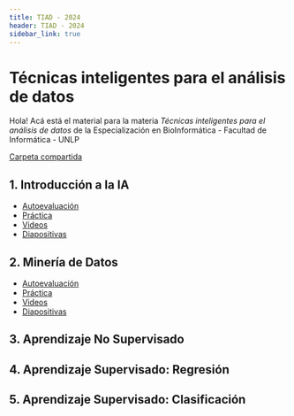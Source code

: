 ```yaml
---
title: TIAD - 2024
header: TIAD - 2024
sidebar_link: true
---
```


# Técnicas inteligentes para el análisis de datos 

Hola! Acá está el material para la materia *Técnicas inteligentes para el análisis de datos* de la Especialización en BioInformática - Facultad de Informática - UNLP

[Carpeta compartida](https://drive.google.com/drive/folders/1yhPhkizBvtSx0dQx5Lray1v8ZPyB_Hxt?usp=sharing)

## 1. Introducción a la IA
* [Autoevaluación](https://forms.gle/HSP1nyNAxCmfVAEy6)
* [Práctica](https://drive.google.com/drive/folders/13L7tzjiXQj5vtUk8a-wxYlw6QiT-wkJY?usp=sharing)
* [Videos](https://www.youtube.com/playlist?list=PLIsufCSbGAxSQC5v8LuzSoTrA-v4jfV_s)
* [Diapositivas](https://drive.google.com/drive/folders/1W8WWre0H9aCKu4tP13m5KdICipsM6XSp?usp=sharing)


## 2. Minería de Datos
* [Autoevaluación]([https://forms.gle/HSP1nyNAxCmfVAEy6](https://forms.gle/kEmBHH8RvAwVNxiE8))
* [Práctica](https://drive.google.com/drive/folders/13L7tzjiXQj5vtUk8a-wxYlw6QiT-wkJY?usp=sharing)
* [Videos](https://www.youtube.com/playlist?list=PLIsufCSbGAxSNUT19JeUdJYhB0NvuW5r-)
* [Diapositivas]([https://drive.google.com/drive/folders/1W8WWre0H9aCKu4tP13m5KdICipsM6XSp?usp=sharing](https://drive.google.com/drive/folders/1LL_bAvActja4SNgxZJtf9gi7p1IjkUhy?usp=drive_link))

## 3. Aprendizaje No Supervisado

## 4. Aprendizaje Supervisado: Regresión

## 5. Aprendizaje Supervisado: Clasificación
